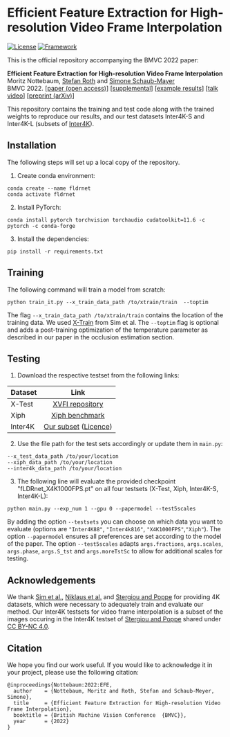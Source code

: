 # Efficient Feature Extraction for High-resolution Video Frame Interpolation

[![License](https://img.shields.io/badge/License-Apache%202.0-blue.svg)](https://opensource.org/licenses/Apache-2.0) [![Framework](https://img.shields.io/badge/PyTorch-%23EE4C2C.svg?&logo=PyTorch&logoColor=white)](https://pytorch.org/)

This is the official repository accompanying the BMVC 2022 paper:

**Efficient Feature Extraction for High-resolution Video Frame Interpolation**  
Moritz Nottebaum, [Stefan Roth](https://www.visinf.tu-darmstadt.de/visinf/team_members/sroth/sroth.en.jsp) and [Simone Schaub-Mayer](https://schaubsi.github.io)  
BMVC 2022. [[paper (open access)](https://bmvc2022.mpi-inf.mpg.de/0825.pdf)] [[supplemental](https://bmvc2022.mpi-inf.mpg.de/0825_supp.zip)] [[example results](https://youtu.be/C4lgU6XXhbw)] [[talk video](https://youtu.be/wIKlm_lwf3U)] [[preprint (arXiv)](https://arxiv.org/abs/2211.14005)]

This repository contains the training and test code along with the trained weights to reproduce our results, and our test datasets Inter4K-S and Inter4K-L (subsets of [Inter4K](https://alexandrosstergiou.github.io/datasets/Inter4K/index.html)).

## Installation
The following steps will set up a local copy of the repository.
1. Create conda environment:
```
conda create --name fldrnet
conda activate fldrnet
```
2. Install PyTorch:
```
conda install pytorch torchvision torchaudio cudatoolkit=11.6 -c pytorch -c conda-forge
```
3. Install the dependencies:
```
pip install -r requirements.txt
```

## Training
The following command will train a model from scratch:
```
python train_it.py --x_train_data_path /to/xtrain/train  --toptim
```
The flag `--x_train_data_path /to/xtrain/train` contains the location of the training data. We used [X-Train](https://github.com/JihyongOh/XVFI#X4K1000FPS) from Sim et al.
The `--toptim` flag is optional and adds a post-training optimization of the temperature parameter as described in our paper in the occlusion estimation section.

## Testing
1. Download the respective testset from the following links:

| Dataset       | Link  | 
| :---        |     :---:       | 
| X-Test     | [XVFI repository](https://github.com/JihyongOh/XVFI#X4K1000FPS)| 
| Xiph   | [Xiph benchmark](https://github.com/sniklaus/softmax-splatting/) | 
| Inter4K       | [Our subset](https://www.dropbox.com/sh/qjiht28m488u85e/AADJDwtgAP5vYIItYoFCCJkra?dl=0) ([Licence](https://github.com/alexandrosstergiou/Inter4K/blob/main/licence.txt)) | 

2. Use the file path for the test sets accordingly or update them in `main.py`:
```
--x_test_data_path /to/your/location
--xiph_data_path /to/your/location
--inter4k_data_path /to/your/location
```

3. The following line will evaluate the provided checkpoint "fLDRnet_X4K1000FPS.pt" on all four testsets (X-Test, Xiph, Inter4K-S, Inter4K-L): 

```
python main.py --exp_num 1 --gpu 0 --papermodel --test5scales 
```
By adding the option `--testsets` you can choose on which data you want to evaluate (options are `"Inter4K88"`, `"Inter4k816"`, `"X4K1000FPS"`,`"Xiph"`).
The option `--papermodel` ensures all preferences are set according to the model of the paper. The option `--test5scales` adapts `args.fractions`, `args.scales`, `args.phase`, `args.S_tst` and `args.moreTstSc` to allow for additional scales for testing. 


## Acknowledgements
We thank [Sim et al.](https://github.com/JihyongOh/XVFI), [Niklaus et al.](https://github.com/sniklaus/softmax-splatting/) and [Stergiou and Poppe](https://github.com/alexandrosstergiou/Inter4K) for providing 4K datasets, which were necessary to adequately train and evaluate our method. Our Inter4K testsets for video frame interpolation is a subset of the images occuring in the Inter4K testset of [Stergiou and Poppe](https://github.com/alexandrosstergiou/Inter4K) shared under [CC BY-NC 4.0](https://github.com/alexandrosstergiou/Inter4K/blob/main/licence.txt).

## Citation
We hope you find our work useful. If you would like to acknowledge it in your project, please use the following citation:
```
@inproceedings{Nottebaum:2022:EFE,
  author    = {Nottebaum, Moritz and Roth, Stefan and Schaub-Meyer, Simone},
  title     = {Efficient Feature Extraction for High-resolution Video Frame Interpolation},
  booktitle = {British Machine Vision Conference  {BMVC}},
  year      = {2022}
}
```
